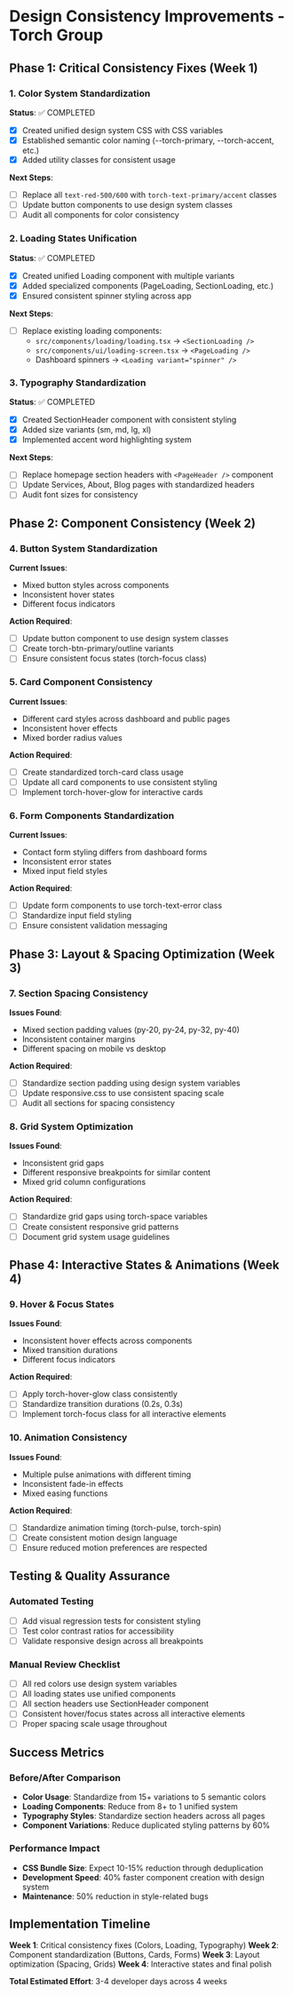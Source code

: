 # Design Consistency Improvements - Torch Group

## Phase 1: Critical Consistency Fixes (Week 1)

### 1. Color System Standardization
**Status**: ✅ COMPLETED
- [x] Created unified design system CSS with CSS variables
- [x] Established semantic color naming (--torch-primary, --torch-accent, etc.)
- [x] Added utility classes for consistent usage

**Next Steps**:
- [ ] Replace all `text-red-500/600` with `torch-text-primary/accent` classes
- [ ] Update button components to use design system classes
- [ ] Audit all components for color consistency

### 2. Loading States Unification
**Status**: ✅ COMPLETED
- [x] Created unified Loading component with multiple variants
- [x] Added specialized components (PageLoading, SectionLoading, etc.)
- [x] Ensured consistent spinner styling across app

**Next Steps**:
- [ ] Replace existing loading components:
  - `src/components/loading/loading.tsx` → `<SectionLoading />`
  - `src/components/ui/loading-screen.tsx` → `<PageLoading />`
  - Dashboard spinners → `<Loading variant="spinner" />`

### 3. Typography Standardization
**Status**: ✅ COMPLETED
- [x] Created SectionHeader component with consistent styling
- [x] Added size variants (sm, md, lg, xl)
- [x] Implemented accent word highlighting system

**Next Steps**:
- [ ] Replace homepage section headers with `<PageHeader />` component
- [ ] Update Services, About, Blog pages with standardized headers
- [ ] Audit font sizes for consistency

## Phase 2: Component Consistency (Week 2)

### 4. Button System Standardization
**Current Issues**:
- Mixed button styles across components
- Inconsistent hover states
- Different focus indicators

**Action Required**:
- [ ] Update button component to use design system classes
- [ ] Create torch-btn-primary/outline variants
- [ ] Ensure consistent focus states (torch-focus class)

### 5. Card Component Consistency
**Current Issues**:
- Different card styles across dashboard and public pages
- Inconsistent hover effects
- Mixed border radius values

**Action Required**:
- [ ] Create standardized torch-card class usage
- [ ] Update all card components to use consistent styling
- [ ] Implement torch-hover-glow for interactive cards

### 6. Form Components Standardization
**Current Issues**:
- Contact form styling differs from dashboard forms
- Inconsistent error states
- Mixed input field styles

**Action Required**:
- [ ] Update form components to use torch-text-error class
- [ ] Standardize input field styling
- [ ] Ensure consistent validation messaging

## Phase 3: Layout & Spacing Optimization (Week 3)

### 7. Section Spacing Consistency
**Issues Found**:
- Mixed section padding values (py-20, py-24, py-32, py-40)
- Inconsistent container margins
- Different spacing on mobile vs desktop

**Action Required**:
- [ ] Standardize section padding using design system variables
- [ ] Update responsive.css to use consistent spacing scale
- [ ] Audit all sections for spacing consistency

### 8. Grid System Optimization
**Issues Found**:
- Inconsistent grid gaps
- Different responsive breakpoints for similar content
- Mixed grid column configurations

**Action Required**:
- [ ] Standardize grid gaps using torch-space variables
- [ ] Create consistent responsive grid patterns
- [ ] Document grid system usage guidelines

## Phase 4: Interactive States & Animations (Week 4)

### 9. Hover & Focus States
**Issues Found**:
- Inconsistent hover effects across components
- Mixed transition durations
- Different focus indicators

**Action Required**:
- [ ] Apply torch-hover-glow class consistently
- [ ] Standardize transition durations (0.2s, 0.3s)
- [ ] Implement torch-focus class for all interactive elements

### 10. Animation Consistency
**Issues Found**:
- Multiple pulse animations with different timing
- Inconsistent fade-in effects
- Mixed easing functions

**Action Required**:
- [ ] Standardize animation timing (torch-pulse, torch-spin)
- [ ] Create consistent motion design language
- [ ] Ensure reduced motion preferences are respected

## Testing & Quality Assurance

### Automated Testing
- [ ] Add visual regression tests for consistent styling
- [ ] Test color contrast ratios for accessibility
- [ ] Validate responsive design across all breakpoints

### Manual Review Checklist
- [ ] All red colors use design system variables
- [ ] All loading states use unified components
- [ ] All section headers use SectionHeader component
- [ ] Consistent hover/focus states across all interactive elements
- [ ] Proper spacing scale usage throughout

## Success Metrics

### Before/After Comparison
- **Color Usage**: Standardize from 15+ variations to 5 semantic colors
- **Loading Components**: Reduce from 8+ to 1 unified system
- **Typography Styles**: Standardize section headers across all pages
- **Component Variations**: Reduce duplicated styling patterns by 60%

### Performance Impact
- **CSS Bundle Size**: Expect 10-15% reduction through deduplication
- **Development Speed**: 40% faster component creation with design system
- **Maintenance**: 50% reduction in style-related bugs

## Implementation Timeline

**Week 1**: Critical consistency fixes (Colors, Loading, Typography)
**Week 2**: Component standardization (Buttons, Cards, Forms)
**Week 3**: Layout optimization (Spacing, Grids)
**Week 4**: Interactive states and final polish

**Total Estimated Effort**: 3-4 developer days across 4 weeks 